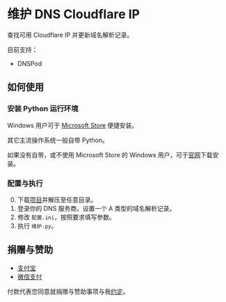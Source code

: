 # 维护 DNS Cloudflare IP
查找可用 Cloudflare IP 并更新域名解析记录。

目前支持：
* DNSPod

## 如何使用
### 安装 Python 运行环境
Windows 用户可于 [Microsoft Store](https://www.microsoft.com/zh-cn/p/python-39) 便捷安装。  

其它主流操作系统一般自带 Python。  

如果没有自带，或不使用 Microsoft Store 的 Windows 用户，可于[官网](https://www.python.org/downloads)下载安装。

### 配置与执行
0. 下载[项目](https://github.com/CrazyBoyFeng/maintain-dns-cloudflare-ip/archive/main.zip)并解压至任意目录。
1. 登录你的 DNS 服务商，设置一个 A 类型的域名解析记录。
2. 修改 `配置.ini`，按照要求填写参数。
3. 执行 `维护.py`。

## 捐赠与赞助
* [支付宝](https://user-images.githubusercontent.com/1733254/110204402-bbcabc80-7ead-11eb-8bbc-9be2041214c2.png)
* [微信支付](https://user-images.githubusercontent.com/1733254/110204405-bd948000-7ead-11eb-9c8a-13094e252d7a.png)

付款代表您同意就捐赠与赞助事项与我[约定](https://gist.github.com/CrazyBoyFeng/a53994e5cfb129110c150fb6ea802a87#file-donationandsponsorshipagreement-md)。
